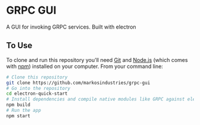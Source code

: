 # GRPC GUI

A GUI for invoking GRPC services. Built with electron

## To Use

To clone and run this repository you'll need [Git](https://git-scm.com) and [Node.js](https://nodejs.org/en/download/) (which comes with [npm](http://npmjs.com)) installed on your computer. From your command line:

```bash
# Clone this repository
git clone https://github.com/markosindustries/grpc-gui
# Go into the repository
cd electron-quick-start
# Install dependencies and compile native modules like GRPC against electron headers
npm build
# Run the app
npm start
```
